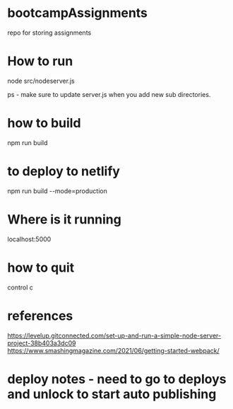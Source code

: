 # bootcampAssignments

repo for storing assignments

# How to run

node src/nodeserver.js

ps - make sure to update server.js when you add new sub directories.


# how to build

npm run build

# to deploy to netlify
npm run build --mode=production

# Where is it running

localhost:5000

# how to quit

control c

# references

https://levelup.gitconnected.com/set-up-and-run-a-simple-node-server-project-38b403a3dc09
https://www.smashingmagazine.com/2021/06/getting-started-webpack/

# deploy notes - need to go to deploys and unlock to start auto publishing



